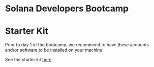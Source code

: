 # Solana Developers Bootcamp

# Starter Kit
Prior to day 1 of the bootcamp, we recommend to have these accounts and/or software to be installed on your machine

See the starter kit [here](./starter-kit.md)